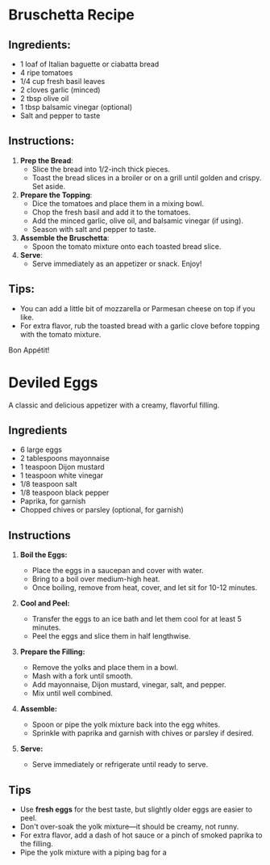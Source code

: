 # Bruschetta Recipe
## Ingredients:
- 1 loaf of Italian baguette or ciabatta bread
- 4 ripe tomatoes
- 1/4 cup fresh basil leaves
- 2 cloves garlic (minced)
- 2 tbsp olive oil
- 1 tbsp balsamic vinegar (optional)
- Salt and pepper to taste
## Instructions:
1. **Prep the Bread**:
   - Slice the bread into 1/2-inch thick pieces.
   - Toast the bread slices in a broiler or on a grill until golden and crispy. Set aside.
2. **Prepare the Topping**:
   - Dice the tomatoes and place them in a mixing bowl.
   - Chop the fresh basil and add it to the tomatoes.
   - Add the minced garlic, olive oil, and balsamic vinegar (if using).
   - Season with salt and pepper to taste.
3. **Assemble the Bruschetta**:
   - Spoon the tomato mixture onto each toasted bread slice.
4. **Serve**:
   - Serve immediately as an appetizer or snack. Enjoy!
## Tips:
- You can add a little bit of mozzarella or Parmesan cheese on top if you like.
- For extra flavor, rub the toasted bread with a garlic clove before topping with the tomato mixture.

Bon Appétit!


# Deviled Eggs  

A classic and delicious appetizer with a creamy, flavorful filling.  

## Ingredients  

- 6 large eggs  
- 2 tablespoons mayonnaise  
- 1 teaspoon Dijon mustard  
- 1 teaspoon white vinegar  
- 1/8 teaspoon salt  
- 1/8 teaspoon black pepper  
- Paprika, for garnish  
- Chopped chives or parsley (optional, for garnish)  

## Instructions  

1. **Boil the Eggs:**  
   - Place the eggs in a saucepan and cover with water.  
   - Bring to a boil over medium-high heat.  
   - Once boiling, remove from heat, cover, and let sit for 10-12 minutes.  

2. **Cool and Peel:**  
   - Transfer the eggs to an ice bath and let them cool for at least 5 minutes.  
   - Peel the eggs and slice them in half lengthwise.  

3. **Prepare the Filling:**  
   - Remove the yolks and place them in a bowl.  
   - Mash with a fork until smooth.  
   - Add mayonnaise, Dijon mustard, vinegar, salt, and pepper.  
   - Mix until well combined.  

4. **Assemble:**  
   - Spoon or pipe the yolk mixture back into the egg whites.  
   - Sprinkle with paprika and garnish with chives or parsley if desired.  

5. **Serve:**  
   - Serve immediately or refrigerate until ready to serve.  

## Tips  

- Use **fresh eggs** for the best taste, but slightly older eggs are easier to peel.  
- Don't over-soak the yolk mixture—it should be creamy, not runny.  
- For extra flavor, add a dash of hot sauce or a pinch of smoked paprika to the filling.  
- Pipe the yolk mixture with a piping bag for a 

